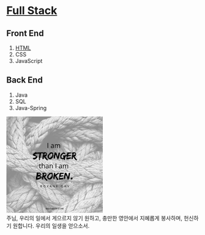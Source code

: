 <!DOCTYPE html>

<html>
<head>
    <meta charset="utf-8">
</head>
<body>
<h1><a href="Full Stack.html"> Full Stack</a></h1>
<h2>Front End</h2>
<ol>
<li><a href="HTML.html" title="What is the HTML?">HTML</a></li>
<li>CSS</li>
<li>JavaScript</li>
</ol>
<h2>Back End</h2>
<ol>
<li>Java</li>
<li>SQL</li>
<li>Java-Spring</li>
</ol>
<p><img src="start.JPG" width="50%"/><br/>
주님, 우리의 일에서 게으르지 않기 원하고, 충만한 영안에서 지혜롭게 봉사하며, 헌신하기 원합니다. 우리의 일생을 얻으소서.</p>
</body>
</html>
